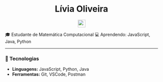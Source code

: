 <h1 align="center">Lívia Oliveira</h1>
<div align="center">
    <a href="https://www.linkedin.com/in/ana-livia-oliveiraa" target="_blank">
      <img src="https://img.shields.io/static/v1?message=LinkedIn&logo=linkedin&label=&color=0077B5&logoColor=white&labelColor=&style=flat" height="25"/>
    </a>
  </div>

🎓 Estudante de Matemática Computacional 
💻 Aprendendo: JavaScript, Java, Python 

---

### 🚀 Tecnologias
- **Linguagens:** JavaScript, Python, Java
- **Ferramentas:** Git, VSCode, Postman

